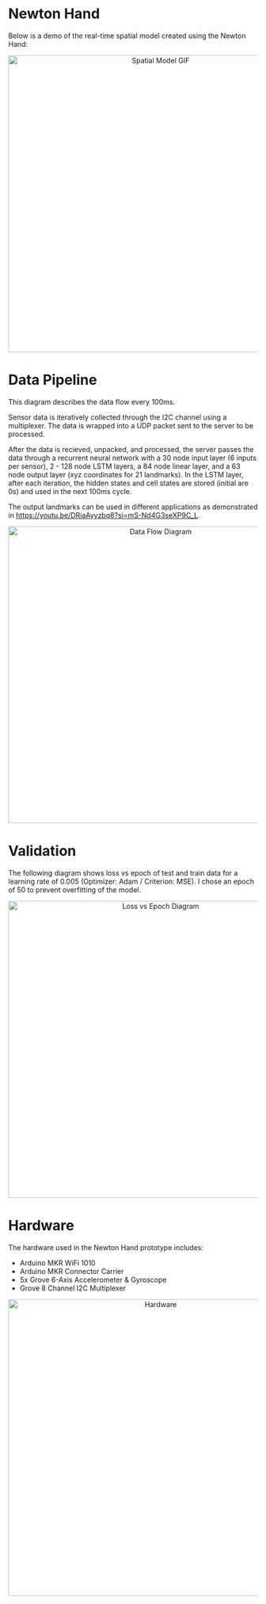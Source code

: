 # Newton Hand

Below is a demo of the real-time spatial model created using the Newton Hand:


<p align="center">
  <img width="600" alt="Spatial Model GIF" src="https://github.com/hgupt3/Newton/assets/112455192/fdeeb6dc-2994-427f-a9a1-2890a4782db0">
</p>


# Data Pipeline

This diagram describes the data flow every 100ms. 

Sensor data is iteratively collected through the I2C channel using a multiplexer. The data is wrapped into a UDP packet sent to the server to be processed.

After the data is recieved, unpacked, and processed, the server passes the data through a recurrent neural network with a 30 node input layer (6 inputs per sensor), 2 - 128 node LSTM layers, a 84 node linear layer, and a 63 node output layer (xyz coordinates for 21 landmarks). In the LSTM layer, after each iteration, the hidden states and cell states are stored (initial are 0s) and used in the next 100ms cycle. 

The output landmarks can be used in different applications as demonstrated in https://youtu.be/DRiaAyyzbq8?si=mS-Nd4G3seXP9C_L. 

<p align="center">
  <img width="600" alt="Data Flow Diagram" src="https://github.com/hgupt3/Newton/assets/112455192/ace51bf3-89e6-4b83-b25e-3215baa14e95" align="center">
</p>

# Validation

The following diagram shows loss vs epoch of test and train data for a learning rate of 0.005 (Optimizer: Adam / Criterion: MSE). I chose an epoch of 50 to prevent overfitting of the model.

<p align="center">
  <img width="600" alt="Loss vs Epoch Diagram" src="https://github.com/hgupt3/Newton/assets/112455192/1bbad9cd-4fc7-4a7e-8957-1c9af4368a2b" align="center">
</p>

# Hardware

The hardware used in the Newton Hand prototype includes:

- Arduino MKR WiFi 1010 
- Arduino MKR Connector Carrier
- 5x Grove 6-Axis Accelerometer & Gyroscope
- Grove 8 Channel I2C Multiplexer

<p align="center">
  <img width="600" alt="Hardware" src="https://github.com/hgupt3/Newton/assets/112455192/5d5d06a6-7e06-4a08-b2e8-408ade828063" align="center">
</p>

